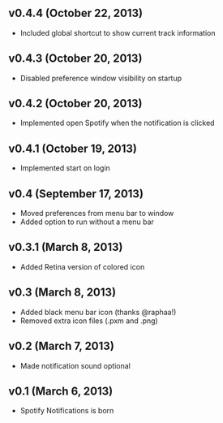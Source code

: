## v0.4.4 (October 22, 2013)

- Included global shortcut to show current track information

## v0.4.3 (October 20, 2013)

- Disabled preference window visibility on startup

## v0.4.2 (October 20, 2013)

- Implemented open Spotify when the notification is clicked

## v0.4.1 (October 19, 2013)

- Implemented start on login 

## v0.4 (September 17, 2013)

- Moved preferences from menu bar to window
- Added option to run without a menu bar

## v0.3.1 (March 8, 2013)

- Added Retina version of colored icon

## v0.3 (March 8, 2013)

- Added black menu bar icon (thanks @raphaa!)
- Removed extra icon files (.pxm and .png)

## v0.2 (March 7, 2013)

- Made notification sound optional

## v0.1 (March 6, 2013)

- Spotify Notifications is born
